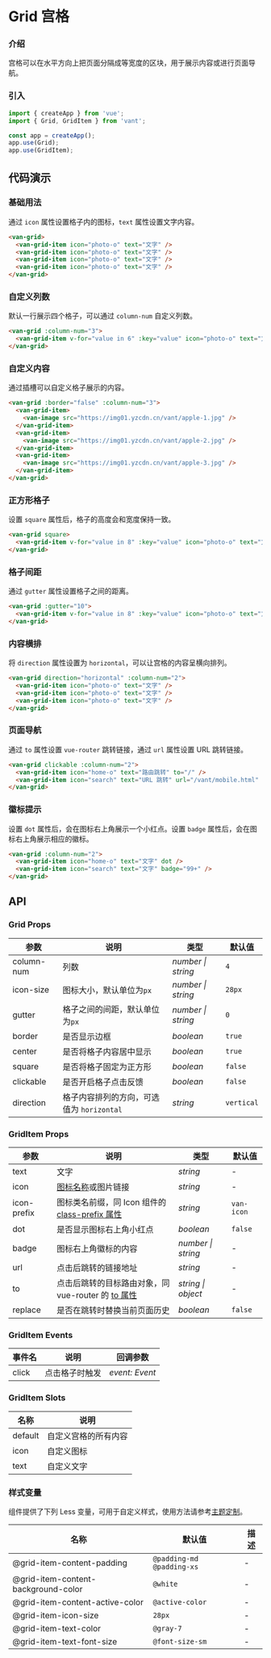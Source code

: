 # Grid 宫格

### 介绍

宫格可以在水平方向上把页面分隔成等宽度的区块，用于展示内容或进行页面导航。

### 引入

```js
import { createApp } from 'vue';
import { Grid, GridItem } from 'vant';

const app = createApp();
app.use(Grid);
app.use(GridItem);
```

## 代码演示

### 基础用法

通过 `icon` 属性设置格子内的图标，`text` 属性设置文字内容。

```html
<van-grid>
  <van-grid-item icon="photo-o" text="文字" />
  <van-grid-item icon="photo-o" text="文字" />
  <van-grid-item icon="photo-o" text="文字" />
  <van-grid-item icon="photo-o" text="文字" />
</van-grid>
```

### 自定义列数

默认一行展示四个格子，可以通过 `column-num` 自定义列数。

```html
<van-grid :column-num="3">
  <van-grid-item v-for="value in 6" :key="value" icon="photo-o" text="文字" />
</van-grid>
```

### 自定义内容

通过插槽可以自定义格子展示的内容。

```html
<van-grid :border="false" :column-num="3">
  <van-grid-item>
    <van-image src="https://img01.yzcdn.cn/vant/apple-1.jpg" />
  </van-grid-item>
  <van-grid-item>
    <van-image src="https://img01.yzcdn.cn/vant/apple-2.jpg" />
  </van-grid-item>
  <van-grid-item>
    <van-image src="https://img01.yzcdn.cn/vant/apple-3.jpg" />
  </van-grid-item>
</van-grid>
```

### 正方形格子

设置 `square` 属性后，格子的高度会和宽度保持一致。

```html
<van-grid square>
  <van-grid-item v-for="value in 8" :key="value" icon="photo-o" text="文字" />
</van-grid>
```

### 格子间距

通过 `gutter` 属性设置格子之间的距离。

```html
<van-grid :gutter="10">
  <van-grid-item v-for="value in 8" :key="value" icon="photo-o" text="文字" />
</van-grid>
```

### 内容横排

将 `direction` 属性设置为 `horizontal`，可以让宫格的内容呈横向排列。

```html
<van-grid direction="horizontal" :column-num="2">
  <van-grid-item icon="photo-o" text="文字" />
  <van-grid-item icon="photo-o" text="文字" />
  <van-grid-item icon="photo-o" text="文字" />
</van-grid>
```

### 页面导航

通过 `to` 属性设置 `vue-router` 跳转链接，通过 `url` 属性设置 URL 跳转链接。

```html
<van-grid clickable :column-num="2">
  <van-grid-item icon="home-o" text="路由跳转" to="/" />
  <van-grid-item icon="search" text="URL 跳转" url="/vant/mobile.html" />
</van-grid>
```

### 徽标提示

设置 `dot` 属性后，会在图标右上角展示一个小红点。设置 `badge` 属性后，会在图标右上角展示相应的徽标。

```html
<van-grid :column-num="2">
  <van-grid-item icon="home-o" text="文字" dot />
  <van-grid-item icon="search" text="文字" badge="99+" />
</van-grid>
```

## API

### Grid Props

| 参数       | 说明                                     | 类型               | 默认值     |
|------------|----------------------------------------|--------------------|------------|
| column-num | 列数                                     | _number \| string_ | `4`        |
| icon-size  | 图标大小，默认单位为`px`                  | _number \| string_ | `28px`     |
| gutter     | 格子之间的间距，默认单位为`px`            | _number \| string_ | `0`        |
| border     | 是否显示边框                             | _boolean_          | `true`     |
| center     | 是否将格子内容居中显示                   | _boolean_          | `true`     |
| square     | 是否将格子固定为正方形                   | _boolean_          | `false`    |
| clickable  | 是否开启格子点击反馈                     | _boolean_          | `false`    |
| direction  | 格子内容排列的方向，可选值为 `horizontal` | _string_           | `vertical` |

### GridItem Props

| 参数        | 说明                                                                                     | 类型               | 默认值     |
|-------------|----------------------------------------------------------------------------------------|--------------------|------------|
| text        | 文字                                                                                     | _string_           | -          |
| icon        | [图标名称](#/zh-CN/icon)或图片链接                                                       | _string_           | -          |
| icon-prefix | 图标类名前缀，同 Icon 组件的 [class-prefix 属性](#/zh-CN/icon#props)                      | _string_           | `van-icon` |
| dot         | 是否显示图标右上角小红点                                                                 | _boolean_          | `false`    |
| badge       | 图标右上角徽标的内容                                                                     | _number \| string_ | -          |
| url         | 点击后跳转的链接地址                                                                     | _string_           | -          |
| to          | 点击后跳转的目标路由对象，同 vue-router 的 [to 属性](https://router.vuejs.org/zh/api/#to) | _string \| object_ | -          |
| replace     | 是否在跳转时替换当前页面历史                                                             | _boolean_          | `false`    |

### GridItem Events

| 事件名 | 说明           | 回调参数       |
|--------|--------------|----------------|
| click  | 点击格子时触发 | _event: Event_ |

### GridItem Slots

| 名称    | 说明                 |
|---------|--------------------|
| default | 自定义宫格的所有内容 |
| icon    | 自定义图标           |
| text    | 自定义文字           |

### 样式变量

组件提供了下列 Less 变量，可用于自定义样式，使用方法请参考[主题定制](#/zh-CN/theme)。

| 名称                                | 默认值                    | 描述 |
|-------------------------------------|---------------------------|------|
| @grid-item-content-padding          | `@padding-md @padding-xs` | -    |
| @grid-item-content-background-color | `@white`                  | -    |
| @grid-item-content-active-color     | `@active-color`           | -    |
| @grid-item-icon-size                | `28px`                    | -    |
| @grid-item-text-color               | `@gray-7`                 | -    |
| @grid-item-text-font-size           | `@font-size-sm`           | -    |
